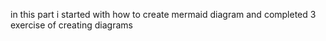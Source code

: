 in this part i started with how to create mermaid diagram and completed 3 exercise of creating diagrams